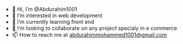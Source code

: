 - 👋 Hi, I’m @Abdurahim1001
- 👀 I’m interested in web development
- 🌱 I’m currently learning front end 
- 💞️ I’m looking to collaborate on any project specialy in e commerce
- 📫 How to reach me at abdurahimmohammed1001@gmail.com


<!---
Abdurahim1001/Abdurahim1001 is a ✨ special ✨ repository because its `README.md` (this file) appears on your GitHub profile.
You can click the Preview link to take a look at your changes.
--->

